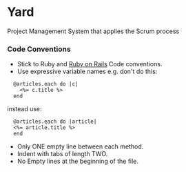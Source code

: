 # Yard
Project Management System that applies the Scrum process

### Code Conventions
- Stick to Ruby and [Ruby on Rails](https://github.com/bbatsov/rails-style-guide) Code conventions.
- Use expressive variable names e.g.
don't do this:
```
  @articles.each do |c|
    <%= c.title %>
  end
```

instead use:

```
  @articles.each do |article|
  <%= article.title %>
  end
```
- Only ONE empty line between each method.
- Indent with tabs of length TWO.
- No Empty lines at the beginning of the file.
